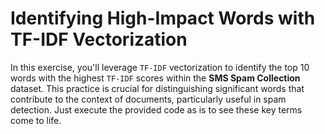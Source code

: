 # Identifying High-Impact Words with TF-IDF Vectorization

In this exercise, you'll leverage `TF-IDF` vectorization to identify the top 10 words with the highest `TF-IDF` scores within the **SMS Spam Collection** dataset. This practice is crucial for distinguishing significant words that contribute to the context of documents, particularly useful in spam detection. Just execute the provided code as is to see these key terms come to life.